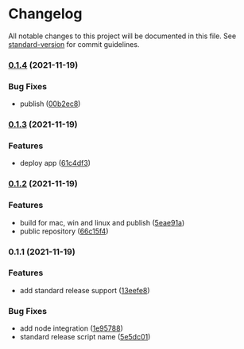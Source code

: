 # Changelog

All notable changes to this project will be documented in this file. See [standard-version](https://github.com/conventional-changelog/standard-version) for commit guidelines.

### [0.1.4](https://github.com/victorlopezalonso/vue3-electron/compare/v0.1.3...v0.1.4) (2021-11-19)


### Bug Fixes

* publish ([00b2ec8](https://github.com/victorlopezalonso/vue3-electron/commit/00b2ec86bffb0790ace90f8cf1aeada47b7b4344))

### [0.1.3](https://github.com/victorlopezalonso/vue3-electron/compare/v0.1.2...v0.1.3) (2021-11-19)


### Features

* deploy app ([61c4df3](https://github.com/victorlopezalonso/vue3-electron/commit/61c4df388bbecec023d027cdedf014ab96991e23))

### [0.1.2](https://github.com/victorlopezalonso/vue3-electron/compare/v0.1.1...v0.1.2) (2021-11-19)


### Features

* build for mac, win and linux and publish ([5eae91a](https://github.com/victorlopezalonso/vue3-electron/commit/5eae91a46c5067a4d4ee4b40cca0ac7a44245128))
* public repository ([66c15f4](https://github.com/victorlopezalonso/vue3-electron/commit/66c15f45413e5f56dc3ed629c696f9765755bb2c))

### 0.1.1 (2021-11-19)


### Features

* add standard release support ([13eefe8](https://github.com/victorlopezalonso/vue3-electron/commit/13eefe81729b3716fbc6ce2070a0a955585e699a))


### Bug Fixes

* add node integration ([1e95788](https://github.com/victorlopezalonso/vue3-electron/commit/1e95788b118dc46ba85aa3d5d814e637327bfceb))
* standard release script name ([5e5dc01](https://github.com/victorlopezalonso/vue3-electron/commit/5e5dc0165813b6cdf8bcd939d156d6a6265eb9c9))
